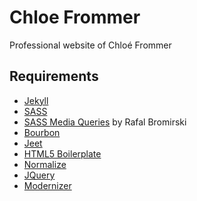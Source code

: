 # Chloe Frommer

Professional website of Chloé Frommer

## Requirements
* [Jekyll](http://jekyllrb.com/)
* [SASS](http://sass-lang.com)
* [SASS Media Queries](http://github.com/paranoida/sass-mediaqueries) by Rafal Bromirski
* [Bourbon](http://bourbon.io)
* [Jeet](http://jeet.gs)
* [HTML5 Boilerplate](https://html5boilerplate.com)
* [Normalize](http://necolas.github.io/normalize.css/)
* [JQuery](https://jquery.com/)
* [Modernizer](http://modernizr.com/)

